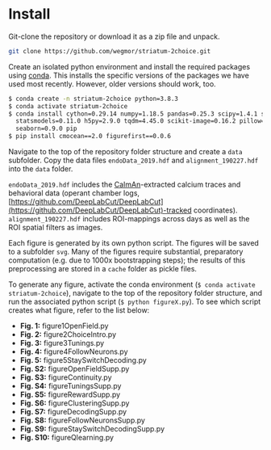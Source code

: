 # Install

Git-clone the repository or download it as a zip file and unpack.

```bash
git clone https://github.com/wegmor/striatum-2choice.git
```

Create an isolated python environment and install the required packages using [conda](https://docs.anaconda.com/anaconda/install/).
This installs the specific versions of the packages we have used most recently. However, older versions should work, too.

```bash
$ conda create -n striatum-2choice python=3.8.3
$ conda activate striatum-2choice
$ conda install cython=0.29.14 numpy=1.18.5 pandas=0.25.3 scipy=1.4.1 scikit-learn=0.22.1 \
  statsmodels=0.11.0 h5py=2.9.0 tqdm=4.45.0 scikit-image=0.16.2 pillow=7.0.0 matplotlib=3.2.1 \
  seaborn=0.9.0 pip
$ pip install cmocean==2.0 figurefirst==0.0.6
```

Navigate to the top of the repository folder structure and create a `data` subfolder.
Copy the data files `endoData_2019.hdf` and `alignment_190227.hdf` into the `data` folder.

`endoData_2019.hdf` includes the [CaImAn](https://github.com/flatironinstitute/CaImAn)-extracted calcium traces and behavioral data (operant chamber logs, [https://github.com/DeepLabCut/DeepLabCut](https://github.com/DeepLabCut/DeepLabCut)-tracked coordinates).
`alignment_190227.hdf` includes ROI-mappings across days as well as the ROI spatial filters as images.

Each figure is generated by its own python script. The figures will be saved to a subfolder `svg`.
Many of the figures require substantial, preparatory computation (e.g. due to 1000x bootstrapping steps); the results of this preprocessing are stored in a `cache` folder as pickle files.

To generate any figure, activate the conda environment (`$ conda activate striatum-2choice`), navigate to the top of the repository folder structure, and run the associated python script (`$ python figureX.py`). To see which script creates what figure, refer to the list below:

- **Fig. 1:**   figure1OpenField.py
- **Fig. 2:**   figure2ChoiceIntro.py
- **Fig. 3:**   figure3Tunings.py
- **Fig. 4:**   figure4FollowNeurons.py
- **Fig. 5:**   figure5StaySwitchDecoding.py
- **Fig. S2:**  figureOpenFieldSupp.py
- **Fig. S3:**  figureContinuity.py
- **Fig. S4:**  figureTuningsSupp.py
- **Fig. S5:**  figureRewardSupp.py
- **Fig. S6:**  figureClusteringSupp.py
- **Fig. S7:**  figureDecodingSupp.py
- **Fig. S8:**  figureFollowNeuronsSupp.py
- **Fig. S9:**  figureStaySwitchDecodingSupp.py
- **Fig. S10:** figureQlearning.py
